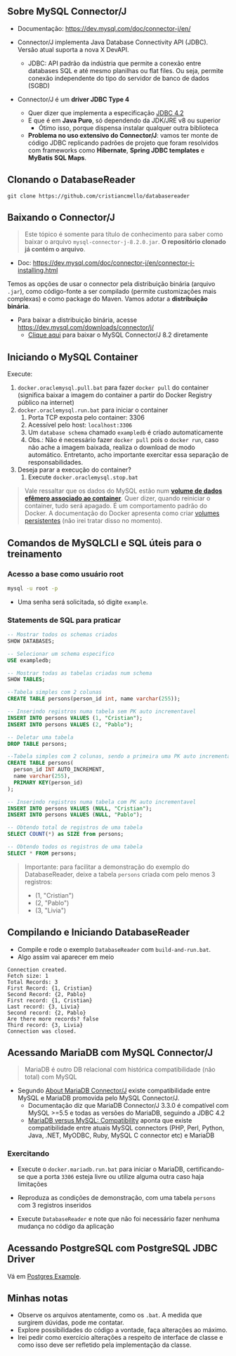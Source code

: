 ## Sobre MySQL Connector/J

- Documentação: https://dev.mysql.com/doc/connector-j/en/

- Connector/J implementa Java Database Connectivity API (JDBC). Versão atual suporta a nova X DevAPI.
	- JDBC: API padrão da indústria que permite a conexão entre databases SQL e até mesmo planilhas ou flat files. Ou seja, permite conexão independente do tipo do servidor de banco de dados (SGBD)
- Connector/J é um **driver JDBC Type 4**
	- Quer dizer que implementa a especificação [JDBC 4.2](https://docs.oracle.com/javase/6/docs/technotes/guides/jdbc/getstart/GettingStartedTOC.fm.html)
	- E que é em **Java Puro**, só dependendo da JDK/JRE v8 ou superior
		- Ótimo isso, porque dispensa instalar qualquer outra biblioteca
	- **Problema no uso extensivo do Connector/J**: vamos ter monte de código JDBC replicando padrões de projeto que foram resolvidos com frameworks como **Hibernate**, **Spring JDBC templates** e **MyBatis SQL Maps**.

## Clonando o DatabaseReader

`git clone https://github.com/cristiancmello/databasereader`

## Baixando o Connector/J

> Este tópico é somente para título de conhecimento para saber como baixar o arquivo `mysql-connector-j-8.2.0.jar`. **O repositório clonado já contém o arquivo**.

- Doc: https://dev.mysql.com/doc/connector-j/en/connector-j-installing.html

Temos as opções de usar o connector pela distribuição binária (arquivo `.jar`), como código-fonte a ser compilado (permite customizações mais complexas) e como package do Maven. Vamos adotar a **distribuição binária**.

- Para baixar a distribuição binária, acesse https://dev.mysql.com/downloads/connector/j/
	- [Clique aqui](https://dev.mysql.com/get/Downloads/Connector-J/mysql-connector-j-8.2.0.zip) para baixar o MySQL Connector/J 8.2 diretamente

## Iniciando o MySQL Container

Execute:

1. `docker.oraclemysql.pull.bat` para fazer `docker pull` do container (significa baixar a imagem do container a partir do Docker Registry público na internet)
2. `docker.oraclemysql.run.bat` para iniciar o container
	1. Porta TCP exposta pelo container: 3306
	2. Acessível pelo host: `localhost:3306`
	3. Um `database schema` chamado `exampledb` é criado automaticamente
	4. Obs.: Não é necessário fazer `docker pull` pois o `docker run`, caso não ache a imagem baixada, realiza o download de modo automático. Entretanto, acho importante exercitar essa separação de responsabilidades.
3. Deseja parar a execução do container? 
	1. Execute `docker.oraclemysql.stop.bat`

> Vale ressaltar que os dados do MySQL estão num [**volume de dados efêmero associado ao container**](https://subscription.packtpub.com/book/cloud-and-networking/9781838983444/7/ch07lvl1sec51/persistent-and-ephemeral-volumes). Quer dizer, quando reiniciar o container, tudo será apagado. É um comportamento padrão do Docker. A documentação do Docker apresenta como criar [volumes persistentes](https://docs.docker.com/storage/volumes/) (não irei tratar disso no momento).

## Comandos de MySQLCLI e SQL úteis para o treinamento

### Acesso a base como usuário root

```sh
mysql -u root -p
```

- Uma senha será solicitada, só digite `example`.

### Statements de SQL para praticar

```sql
-- Mostrar todos os schemas criados
SHOW DATABASES;

-- Selecionar um schema especifico
USE exampledb;

-- Mostrar todas as tabelas criadas num schema
SHOW TABLES;

--Tabela simples com 2 colunas
CREATE TABLE persons(person_id int, name varchar(255));

-- Inserindo registros numa tabela sem PK auto incrementavel
INSERT INTO persons VALUES (1, "Cristian");
INSERT INTO persons VALUES (2, "Pablo");

-- Deletar uma tabela
DROP TABLE persons;

--Tabela simples com 2 colunas, sendo a primeira uma PK auto incrementavel
CREATE TABLE persons(
  person_id INT AUTO_INCREMENT, 
  name varchar(255), 
  PRIMARY KEY(person_id)
);

-- Inserindo registros numa tabela com PK auto incrementavel
INSERT INTO persons VALUES (NULL, "Cristian");
INSERT INTO persons VALUES (NULL, "Pablo");

-- Obtendo total de registros de uma tabela
SELECT COUNT(*) as SIZE from persons;

-- Obtendo todos os registros de uma tabela
SELECT * FROM persons;
```

> Importante: para facilitar a demonstração do exemplo do DatabaseReader, deixe a tabela `persons` criada com pelo menos 3 registros:
>   - (1, "Cristian")
>   - (2, "Pablo")
>   - (3, "Livia")

## Compilando e Iniciando DatabaseReader

- Compile e rode o exemplo `DatabaseReader` com `build-and-run.bat`.
- Algo assim vai aparecer em meio

```
Connection created.
Fetch size: 1
Total Records: 3
First Record: {1, Cristian}
Second Record: {2, Pablo}
First record: {1, Cristian}
Last record: {3, Livia}
Second record: {2, Pablo}
Are there more records? false
Third record: {3, Livia}
Connection was closed.
```

## Acessando MariaDB com MySQL Connector/J

> MariaDB é outro DB relacional com histórica compatibilidade (não total) com MySQL

- Segundo [About MariaDB Connector/J](https://mariadb.com/kb/en/about-mariadb-connector-j/) existe compatibilidade entre
MySQL e MariaDB promovida pelo MySQL Connector/J.
  - Documentação diz que MariaDB Connector/J 3.3.0 é compatível com MySQL >=5.5 e todas as versões do MariaDB, seguindo a JDBC 4.2
  - [MariaDB versus MySQL: Compatibility](https://mariadb.com/kb/en/mariadb-vs-mysql-compatibility/) aponta que existe compatibilidade entre
  atuais MySQL connectors (PHP, Perl, Python, Java, .NET, MyODBC, Ruby, MySQL C connector etc) e MariaDB

### Exercitando

- Execute o `docker.mariadb.run.bat` para iniciar o MariaDB, certificando-se que a porta `3306` esteja livre ou utilize alguma outra caso
haja limitações

- Reproduza as condições de demonstração, com uma tabela `persons` com 3 registros inseridos

- Execute `DatabaseReader` e note que não foi necessário fazer nenhuma mudança no código da aplicação

## Acessando PostgreSQL com PostgreSQL JDBC Driver

Vá em [Postgres Example](https://github.com/cristiancmello/databasereader/tree/postgres-example).

## Minhas notas

- Observe os arquivos atentamente, como os `.bat`. A medida que surgirem dúvidas, pode me contatar.
- Explore possibilidades do código a vontade, faça alterações ao máximo.
- Irei pedir como exercício alterações a respeito de interface de classe e como isso deve ser refletido pela implementação da classe.

